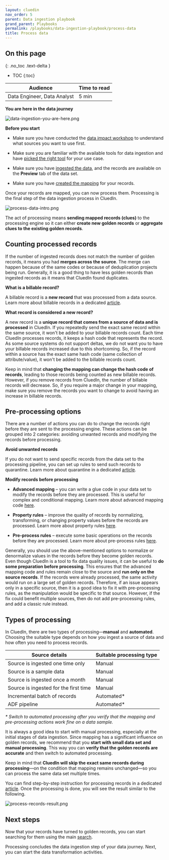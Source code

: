 ```yaml
---
layout: cluedin
nav_order: 5
parent: Data ingestion playbook
grand_parent: Playbooks
permalink: /playbooks/data-ingestion-playbook/process-data
title: Process data
---
```

## On this page
{: .no_toc .text-delta }
- TOC
{:toc}

| Audience | Time to read |
|--|--|
| Data Engineer, Data Analyst | 5 min |

**You are here in the data journey**

![data-ingestion-you-are-here.png](../../assets/images/playbooks/data-ingestion-you-are-here.png)

**Before you start**

- Make sure you have conducted the [data impact workshop](/playbooks/data-ingestion-playbook/data-impact-workshop) to understand what sources you want to use first.
    
- Make sure you are familiar with the available tools for data ingestion and have [picked the right tool](/playbooks/data-ingestion-playbook/pick-the-right-tool) for your use case.

- Make sure you have [ingested the data](/playbooks/data-ingestion-playbook/ingest-data), and the records are available on the **Preview** tab of the data set.

- Make sure you have [created the mapping](/playbooks/data-ingestion-playbook/concept-of-mapping) for your records.

Once your records are mapped, you can now process them. Processing is the final step of the data ingestion process in CluedIn.

![process-data-intro.png](../../assets/images/playbooks/process-data-intro.png)

The act of processing means **sending mapped records (clues)** to the processing engine so it can either **create new golden records** or **aggregate clues to the existing golden records**.

## Counting processed records

If the number of ingested records does not match the number of golden records, it means you had **merges across the source**. The merge can happen because of the same codes or because of deduplication projects being run. Generally, it is a good thing to have less golden records than ingested records as it means that CluedIn found duplicates.

**What is a billable record?**

A billable record is a **new record** that was processed from a data source. Learn more about billable records in a dedicated [article](/key-terms-and-features/billable-records).

**What record is considered a new record?**

A new record is a **unique record that comes from a source of data and is processed** in CluedIn. If you repeatedly send the exact same record within the same source, it won't be added to your billable records count. Each time CluedIn processes records, it keeps a hash code that represents the record. As some source systems do not support deltas, we do not want you to have your billable records increased due to this shortcoming. So, if the record within a source has the exact same hash code (same collection of attribute/value), it won't be added to the billable records count.

Keep in mind that **changing the mapping can change the hash code of records**, leading to those records being counted as new billable records. However, if you remove records from CluedIn, the number of billable records will decrease. So, if you require a major change in your mapping, make sure you remove the records you want to change to avoid having an increase in billable records.

## Pre-processing options

There are a number of actions you can do to change the records right before they are sent to the processing engine. These actions can be grouped into 2 categories: avoiding unwanted records and modifying the records before processing.

**Avoid unwanted records**

If you do not want to send specific records from the data set to the processing pipeline, you can set up rules to send such records to quarantine. Learn more about quarantine in a dedicated [article](/integration/additional-operations-on-records/quarantine).

**Modify records before processing**

- **Advanced mapping** – you can write a glue code in your data set to modify the records before they are processed. This is useful for complex and conditional mapping. Learn more about advanced mapping code [here](/integration/additional-operations-on-records/advanced-mapping-code).

- **Property rules** – improve the quality of records by normalizing, transforming, or changing property values before the records are processed. Learn more about property rules [here](/integration/additional-operations-on-records/property-rules).

- **Pre-process rules** – execute some basic operations on the records before they are processed. Learn more about pre-process rules [here](/integration/additional-operations-on-records/preprocess-rules).

Generally, you should use the above-mentioned options to normalize or denormalize values in the records before they become golden records. Even though CluedIn is a tool to fix data quality issues, it can be useful to **do some preparation before processing**. This ensures that the advanced mapping code and rules remain close to the source and **run only on the source records**. If the records were already processed, the same activity would run on a large set of golden records. Therefore, if an issue appears only in a specific source, then it is a good idea to fix it with pre-processing rules, as the manipulation would be specific to that source. However, if the fix could benefit multiple sources, then do not add pre-processing rules, and add a classic rule instead.

## Types of processing

In CluedIn, there are two types of processing—**manual** and **automated**. Choosing the suitable type depends on how you ingest a source of data and how often you need to process records.

| Source details | Suitable processing type |
|--|--|
| Source is ingested one time only | Manual |
| Source is a sample data | Manual |
| Source is ingested once a month | Manual |
| Source is ingested for the first time | Manual |
| Incremental batch of records | Automated* |
| ADF pipeline | Automated* |

_* Switch to automated processing after you verify that the mapping and pre-processing actions work fine on a data sample._

It is always a good idea to start with manual processing, especially at the initial stages of data ingestion. Since mapping has a significant influence on golden records, we recommend that you **start with small data set and manual processing**. This way you can **verify that the golden records are accurate** and then switch to automated processing.

Keep in mind that **CluedIn will skip the exact same records during processing**—on the condition that mapping remains unchanged—so you can process the same data set multiple times.

You can find step-by-step instruction for processing records in a dedicated [article](/integration/process-data). Once the processing is done, you will see the result similar to the following.

![process-records-result.png](../../assets/images/playbooks/process-records-result.png)

## Next steps

Now that your records have turned to golden records, you can start searching for them using the main [search](/key-terms-and-features/search).

Processing concludes the data ingestion step of your data journey. Next, you can start the data transformation activities.
